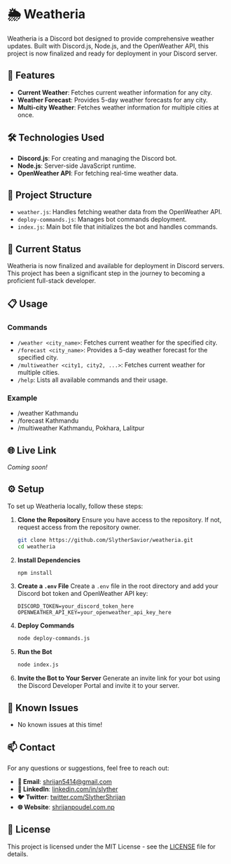 # 🌦️ Weatheria

Weatheria is a Discord bot designed to provide comprehensive weather updates. Built with Discord.js, Node.js, and the OpenWeather API, this project is now finalized and ready for deployment in your Discord server.

## 🚀 Features

- **Current Weather**: Fetches current weather information for any city.
- **Weather Forecast**: Provides 5-day weather forecasts for any city.
- **Multi-city Weather**: Fetches weather information for multiple cities at once.

## 🛠️ Technologies Used

- **Discord.js**: For creating and managing the Discord bot.
- **Node.js**: Server-side JavaScript runtime.
- **OpenWeather API**: For fetching real-time weather data.

## 📂 Project Structure

- `weather.js`: Handles fetching weather data from the OpenWeather API.
- `deploy-commands.js`: Manages bot commands deployment.
- `index.js`: Main bot file that initializes the bot and handles commands.

## 🚧 Current Status

Weatheria is now finalized and available for deployment in Discord servers. This project has been a significant step in the journey to becoming a proficient full-stack developer.

## 📋 Usage

### Commands

- `/weather <city_name>`: Fetches current weather for the specified city.
- `/forecast <city_name>`: Provides a 5-day weather forecast for the specified city.
- `/multiweather <city1, city2, ...>`: Fetches current weather for multiple cities.
- `/help`: Lists all available commands and their usage.

### Example

- /weather Kathmandu
- /forecast Kathmandu
- /multiweather Kathmandu, Pokhara, Lalitpur


## 🌐 Live Link

*Coming soon!*

## ⚙️ Setup

To set up Weatheria locally, follow these steps:

1. **Clone the Repository**
    Ensure you have access to the repository. If not, request access from the repository owner.

    ```bash
    git clone https://github.com/SlytherSavior/weatheria.git
    cd weatheria
    ```

2. **Install Dependencies**
    ```bash
    npm install
    ```

3. **Create a `.env` File**
    Create a `.env` file in the root directory and add your Discord bot token and OpenWeather API key:
    ```
    DISCORD_TOKEN=your_discord_token_here
    OPENWEATHER_API_KEY=your_openweather_api_key_here
    ```

4. **Deploy Commands**
    ```bash
    node deploy-commands.js
    ```

5. **Run the Bot**
    ```bash
    node index.js
    ```

6. **Invite the Bot to Your Server**
    Generate an invite link for your bot using the Discord Developer Portal and invite it to your server.

## 🐞 Known Issues

- No known issues at this time!

## 📫 Contact

For any questions or suggestions, feel free to reach out:

- **📧 Email**: shrijan5414@gmail.com
- **🔗 LinkedIn**: [linkedin.com/in/slyther](https://linkedin.com/in/slyther)
- **🐦 Twitter**: [twitter.com/SlytherShrijan](https://x.com/SlytherShrijan)
- **🌐 Website**: [shrijanpoudel.com.np](https://www.shrijanpoudel.com.np)

## 📜 License

This project is licensed under the MIT License - see the [LICENSE](LICENSE) file for details.
